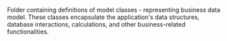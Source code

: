 Folder containing definitions of model classes - representing business data model. These classes encapsulate the application's data structures, database interactions, calculations, and other business-related functionalities.